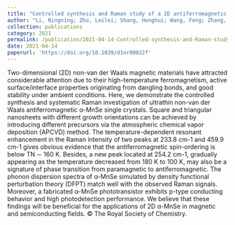 ```yaml
---
title: "Controlled synthesis and Raman study of a 2D antiferromagnetic P-type semiconductor: α-MnSe"
author: "Li, Ningning; Zhu, Leilei; Shang, Honghui; Wang, Feng; Zhang, Yu; Yao, Yuyu; Wang, Junjun; Zhan, Xueying; Wang, Fengmei; He, Jun; Wang, Zhenxing"
collection: publications
category: 2021
permalink: /publication/2021-04-14-Controlled-synthesis-and-Raman-study-of-a-2D-antiferromagnetic-P-type-semiconductor:-α-MnSe
date: 2021-04-14
paperurl: 'https://doi.org/10.1039/d1nr00822f'
---
```


Two-dimensional (2D) non-van der Waals magnetic materials have attracted considerable attention due to their high-temperature ferromagnetism, active surface/interface properties originating from dangling bonds, and good stability under ambient conditions. Here, we demonstrate the controlled synthesis and systematic Raman investigation of ultrathin non-van der Waals antiferromagnetic α-MnSe single crystals. Square and triangular nanosheets with different growth orientations can be achieved by introducing different precursors via the atmospheric chemical vapor deposition (APCVD) method. The temperature-dependent resonant enhancement in the Raman intensity of two peaks at 233.8 cm-1 and 459.9 cm-1 gives obvious evidence that the antiferromagnetic spin-ordering is below TN ∼ 160 K. Besides, a new peak located at 254.2 cm-1, gradually appearing as the temperature decreased from 180 K to 100 K, may also be a signature of phase transition from paramagnetic to antiferromagnetic. The phonon dispersion spectra of α-MnSe simulated by density functional perturbation theory (DFPT) match well with the observed Raman signals. Moreover, a fabricated α-MnSe phototransistor exhibits p-type conducting behavior and high photodetection performance. We believe that these findings will be beneficial for the applications of 2D α-MnSe in magnetic and semiconducting fields. © The Royal Society of Chemistry.
